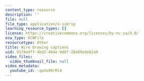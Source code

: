 ```yaml
---
content_type: resource
description: ''
file: null
file_type: application/x-subrip
learning_resource_types: []
license: https://creativecommons.org/licenses/by-nc-sa/4.0/
ocw_type: OCWFile
resourcetype: Other
title: Wire Drawing captions
uid: 9174edff-4bd2-4b4e-9d6f-28e89edeb2a9
video_files:
  video_thumbnail_file: null
video_metadata:
  youtube_id: -qwVo9RrMl4
---
```

